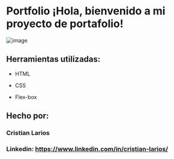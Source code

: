 # Portfolio ¡Hola, bienvenido a mi proyecto de portafolio!

![image](https://github.com/user-attachments/assets/0750d101-4362-42fc-ae70-ee2490202b22)
## Herramientas utilizadas:

* HTML

* CSS

* Flex-box

## Hecho por:

### Cristian Larios

### Linkedin: https://www.linkedin.com/in/cristian-larios/
